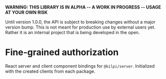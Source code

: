 **WARNING: THIS LIBRARY IS IN ALPHA -- A WORK IN PROGRESS -- USAGE AT YOUR OWN RISK**

Until version 1.0.0, the API is subject to breaking changes without a major version bump. This is not meant for production use by external users yet. Rather it is an internal project that is being developed in the open.

# Fine-grained authorization

React server and client component bindings for `@kilpi/server`. Initialized with the created clients from each package.